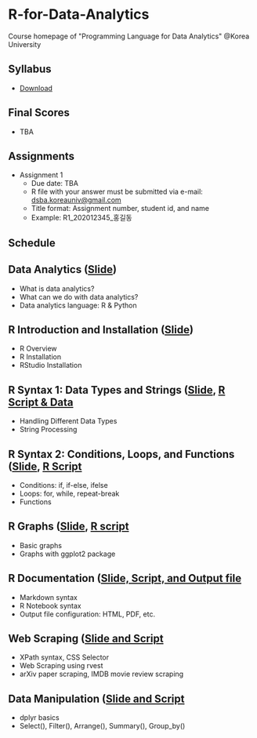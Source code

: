 # R-for-Data-Analytics
Course homepage of "Programming Language for Data Analytics" @Korea University

## Syllabus
* [Download](https://www.dropbox.com/s/n1pzuakkvwzw3bi/2019_2_Programming%20Language%20for%20Data%20Analytics.pdf?dl=0)

## Final Scores
* TBA

## Assignments
* Assignment 1
   * Due date: TBA
   * R file with your answer must be submitted via e-mail: dsba.koreauniv@gmail.com
   * Title format: Assignment number, student id, and name
   * Example: R1_202012345_홍길동

## Schedule
## Data Analytics ([Slide]())
* What is data analytics?
* What can we do with data analytics?
* Data analytics language: R & Python
  
## R Introduction and Installation ([Slide]())
* R Overview
* R Installation
* RStudio Installation
  
## R Syntax 1: Data Types and Strings ([Slide](), [R Script & Data]()
* Handling Different Data Types
* String Processing

## R Syntax 2: Conditions, Loops, and Functions ([Slide](), [R Script]()
* Conditions: if, if-else, ifelse
* Loops: for, while, repeat-break
* Functions

## R Graphs ([Slide](), [R script]()
* Basic graphs
* Graphs with ggplot2 package

## R Documentation ([Slide, Script, and Output file]()
* Markdown syntax
* R Notebook syntax
* Output file configuration: HTML, PDF, etc.

## Web Scraping ([Slide and Script]()
* XPath syntax, CSS Selector
* Web Scraping using rvest
* arXiv paper scraping, IMDB movie review scraping

## Data Manipulation ([Slide and Script]()
* dplyr basics
* Select(), Filter(), Arrange(), Summary(), Group_by()
